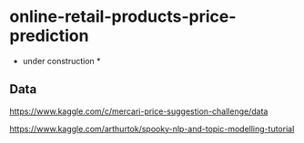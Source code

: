 # online-retail-products-price-prediction
* under construction *

## Data

https://www.kaggle.com/c/mercari-price-suggestion-challenge/data

https://www.kaggle.com/arthurtok/spooky-nlp-and-topic-modelling-tutorial
